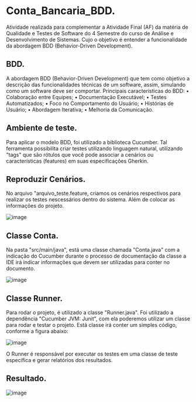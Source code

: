 # Conta_Bancaria_BDD.

Atividade realizada para complementar a Atividade Final (AF) da matéria de Qualidade e Testes de Software do 4 Semestre do curso de Análise e Desenvolvimento de Sistemas. Cujo o objetivo é entender a funcionalidade da abordagem BDD (Behavior-Driven Development). 

## BDD. 

A abordagem BDD (Behavior-Driven Development) que tem como objetivo a descrição das funcionalidades técnicas de um software, assim, simulando como um software deve ser comportar. 
Principais características do BDD:
• Colaboração entre Equipes;
• Documentação Executável;
• Testes Automatizados;
• Foco no Comportamento do Usuário;
• Histórias de Usuário;
• Abordagem Iterativa;
• Melhoria da Comunicação.

## Ambiente de teste. 

Para aplicar o modelo BDD, foi utilizado a biblioteca Cucumber. Tal ferramenta possibilita criar testes utilizando linguagem natural, utilizando "tags" que são rótulos que você pode associar a cenários ou características (features)
em suas especificações Gherkin.

## Reproduzir Cenários. 

No arquivo "arquivo_teste.feature, criamos os cenários respectivos para realizar os testes nescessários dentro do sistema. Além de colocar as informações do projeto.


![image](https://github.com/NicolasSegat0/Conta_Bancaria_BDD/assets/100158925/59ba5c1b-d52b-4f05-84d2-01c650b93dc1)

## Classe Conta. 

Na pasta "src/main/java", está uma classe chamada "Conta.java" com a indicação do Cucumber durante o processo de documentação da classe a IDE irá indicar informações que devem ser utilizadas para conter no documento.


![image](https://github.com/NicolasSegat0/Conta_Bancaria_BDD/assets/100158925/9862a9e3-cb57-44dc-ad5f-d687594d40a0)

## Classe Runner. 

Para rodar o projeto, é utilizado a classe "Runner.java". Foi utilizado a dependência "Cucumber JVM: Junit", com ela poderemos utilizar um classe para rodar e testar o projeto. 
Está classe irá conter um simples código, conforme a figura abaixo:


![image](https://github.com/NicolasSegat0/Conta_Bancaria_BDD/assets/100158925/98a482b1-511d-44ef-aa2c-f243451ce2ea)

O Runner é responsável por executar os testes em uma classe de teste específica e gerar relatórios dos resultados.

## Resultado.


![image](https://github.com/NicolasSegat0/Conta_Bancaria_BDD/assets/100158925/386450be-f760-4ad3-847e-62142f5fdb39)




